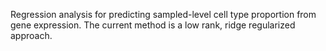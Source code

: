 Regression analysis for predicting sampled-level cell type proportion from gene expression. 
The current method is a low rank, ridge regularized approach.
